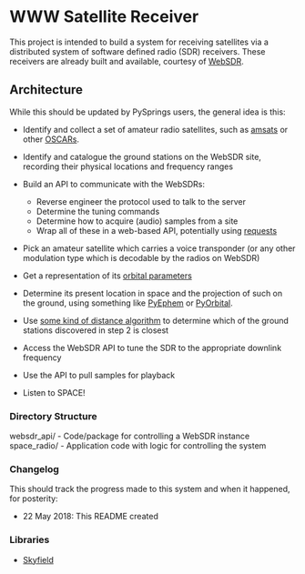 # WWW Satellite Receiver

This project is intended to build a system for receiving satellites via a
distributed system of software defined radio (SDR) receivers. These receivers
are already built and available, courtesy of [WebSDR](http://websdr.org/).

## Architecture

While this should be updated by PySprings users, the general idea is this:

* Identify and collect a set of amateur radio satellites, such as
[amsats](https://www.amsat.org/) or other
[OSCARs](https://www.n2yo.com/satellites/?c=18).

* Identify and catalogue the ground stations on the WebSDR site, recording
  their physical locations and frequency ranges
 
* Build an API to communicate with the WebSDRs:
    
    * Reverse engineer the protocol used to talk to the server
    * Determine the tuning commands
    * Determine how to acquire (audio) samples from a site
    * Wrap all of these in a web-based API, potentially using [requests](http://docs.python-requests.org/en/master/)

* Pick an amateur satellite which carries a voice transponder (or any other
  modulation type which is decodable by the radios on WebSDR)

* Get a representation of its [orbital parameters](https://en.wikipedia.org/wiki/Two-line_element_set)

* Determine its present location in space and the projection of such on the ground, using something like [PyEphem](http://rhodesmill.org/pyephem/) or [PyOrbital](https://github.com/pytroll/pyorbital).

* Use [some kind of distance
  algorithm](https://github.com/googlemaps/google-maps-services-python) to
  determine which of the ground stations discovered in step 2 is closest

* Access the WebSDR API to tune the SDR to the appropriate downlink frequency

* Use the API to pull samples for playback

* Listen to SPACE!

### Directory Structure

websdr_api/ - Code/package for controlling a WebSDR instance
space_radio/ - Application code with logic for controlling the system


### Changelog

This should track the progress made to this system and when it happened, for
posterity:

* 22 May 2018: This README created

### Libraries

* [Skyfield](http://rhodesmill.org/skyfield/) 
